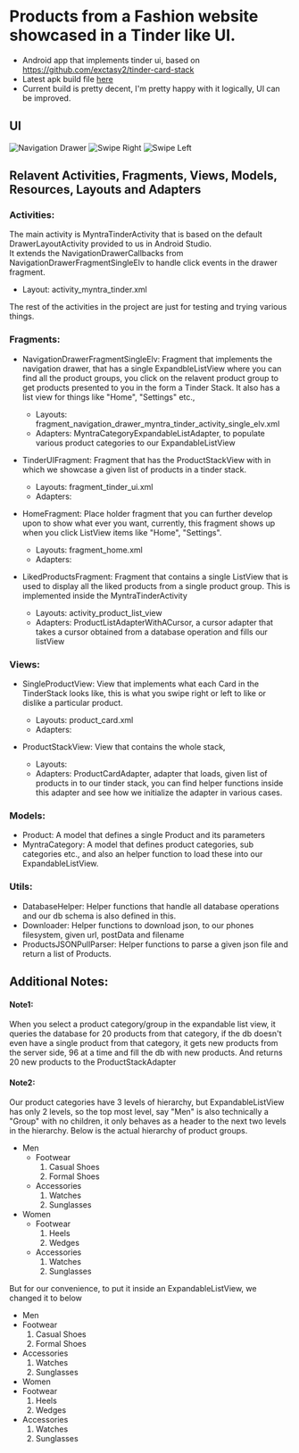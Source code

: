 Products from a Fashion website showcased in a Tinder like UI.
==============================================================

* Android app that implements tinder ui, based on https://github.com/exctasy2/tinder-card-stack
* Latest apk build file [here](https://github.com/syllogismos/MyntraTinder/blob/master/app-debug.apk)
* Current build is pretty decent, I'm pretty happy with it logically, UI can be improved.  

## UI
![Navigation Drawer](http://i.imgur.com/d7o9Ccz.png "Navigation Drawer")
![Swipe Right](http://i.imgur.com/FbgLOf4.png "Like")
![Swipe Left](http://i.imgur.com/sTMeDDr.png "Dislike")  

## Relavent Activities, Fragments, Views, Models, Resources, Layouts and Adapters

### Activities:
The main activity is MyntraTinderActivity that is based on the default DrawerLayoutActivity provided
to us in Android Studio.  
It extends the NavigationDrawerCallbacks from NavigationDrawerFragmentSingleElv to handle click events
in the drawer fragment.  

* Layout: activity_myntra_tinder.xml

The rest of the activities in the project are just for testing and trying various things.

### Fragments:
* NavigationDrawerFragmentSingleElv: Fragment that implements the navigation drawer, that has a single
ExpandbleListView where you can find all the product groups, you click on the relavent product group
to get products presented to you in the form a Tinder Stack. It also has a list view for things like
"Home", "Settings" etc.,
    * Layouts: fragment_navigation_drawer_myntra_tinder_activity_single_elv.xml
    * Adapters: MyntraCategoryExpandableListAdapter, to populate various product categories to our ExpandableListView

* TinderUIFragment: Fragment that has the ProductStackView with in which we showcase a given list of products
in a tinder stack.  
    * Layouts: fragment_tinder_ui.xml
    * Adapters:
    
* HomeFragment: Place holder fragment that you can further develop upon to show what ever you want, currently, 
this fragment shows up when you click ListView items like "Home", "Settings".
    * Layouts: fragment_home.xml
    * Adapters:
  
* LikedProductsFragment: Fragment that contains a single ListView that is used to display all the liked products from
a single product group. This is implemented inside the MyntraTinderActivity
    * Layouts: activity_product_list_view
    * Adapters: ProductListAdapterWithACursor, a cursor adapter that takes a cursor obtained from a database
    operation and fills our listView
    
### Views:
* SingleProductView: View that implements what each Card in the TinderStack looks like, this is what you swipe right 
or left to like or dislike a particular product.  
    * Layouts: product_card.xml
    * Adapters:

* ProductStackView: View that contains the whole stack, 
    * Layouts: 
    * Adapters: ProductCardAdapter, adapter that loads, given list of products in to our tinder stack, you can find
    helper functions inside this adapter and see how we initialize the adapter in various cases.

### Models:
* Product: A model that defines a single Product and its parameters
* MyntraCategory: A model that defines product categories, sub categories etc., and also an helper function to load 
these into our ExpandableListView.

### Utils:
* DatabaseHelper: Helper functions that handle all database operations and our db schema is also defined in this.
* Downloader: Helper functions to download json, to our phones filesystem, given url, postData and filename
* ProductsJSONPullParser: Helper functions to parse a given json file and return a list of Products.

## Additional Notes:

#### Note1:
When you select a product category/group in the expandable list view, it queries the database for 20 products from that
category, if the db doesn't even have a single product from that category, it gets new products from the server side, 96 
at a time and fill the db with new products. And returns 20 new products to the ProductStackAdapter

#### Note2:
Our product categories have 3 levels of hierarchy, but ExpandableListView has only 2 levels, so the top most level, 
say "Men" is also technically a "Group" with no children, it only behaves as a header to the next two levels in the hierarchy.
Below is the actual hierarchy of product groups.  

* Men
    * Footwear
        1. Casual Shoes
        2. Formal Shoes
    * Accessories
        1. Watches
        2. Sunglasses
* Women
    * Footwear
        1. Heels
        2. Wedges
    * Accessories
        1. Watches
        2. Sunglasses

But for our convenience, to put it inside an ExpandableListView, we changed it to below  

* Men
* Footwear
    1. Casual Shoes
    2. Formal Shoes
* Accessories
    1. Watches
    2. Sunglasses
* Women
* Footwear
    1. Heels
    2. Wedges
* Accessories
    1. Watches
    2. Sunglasses
